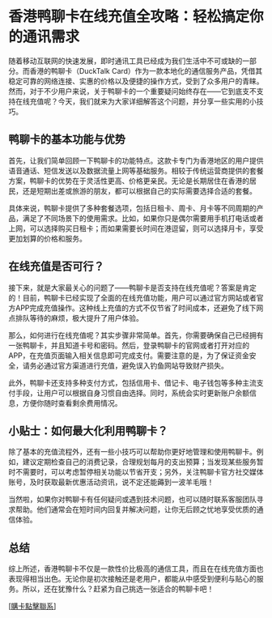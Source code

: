 # 香港鸭聊卡在线充值全攻略：轻松搞定你的通讯需求

随着移动互联网的快速发展，即时通讯工具已经成为我们生活中不可或缺的一部分。而香港的鸭聊卡（DuckTalk Card）作为一款本地化的通信服务产品，凭借其稳定可靠的网络连接、实惠的价格以及便捷的操作方式，受到了众多用户的青睐。然而，对于不少用户来说，关于鸭聊卡的一个重要疑问始终存在——它到底支不支持在线充值呢？今天，我们就来为大家详细解答这个问题，并分享一些实用的小技巧。

## 鸭聊卡的基本功能与优势

首先，让我们简单回顾一下鸭聊卡的功能特点。这款卡专门为香港地区的用户提供语音通话、短信发送以及数据流量上网等基础服务。相较于传统运营商提供的套餐方案，鸭聊卡的优势在于灵活性更高、价格更亲民。无论是长期居住在香港的居民，还是短期出差或旅游的朋友，都可以根据自己的实际需要选择合适的套餐。

具体来说，鸭聊卡提供了多种套餐选项，包括日租卡、周卡、月卡等不同周期的产品，满足了不同场景下的使用需求。比如，如果你只是偶尔需要用手机打电话或者上网，可以选择购买日租卡；而如果需要长时间在港逗留，则可以选择月卡，享受更加划算的价格和服务。

## 在线充值是否可行？

接下来，就是大家最关心的问题了——鸭聊卡是否支持在线充值呢？答案是肯定的！目前，鸭聊卡已经实现了全面的在线充值功能，用户可以通过官方网站或者官方APP完成充值操作。这种线上充值的方式不仅节省了时间成本，还避免了线下网点排队等待的麻烦，极大提升了用户体验。

那么，如何进行在线充值呢？其实步骤非常简单。首先，你需要确保自己已经拥有一张鸭聊卡，并且知道卡号和密码。然后，登录鸭聊卡的官网或者打开对应的APP，在充值页面输入相关信息即可完成支付。需要注意的是，为了保证资金安全，请务必通过官方渠道进行充值，避免误入钓鱼网站导致财产损失。

此外，鸭聊卡还支持多种支付方式，包括信用卡、借记卡、电子钱包等多种主流支付手段，让用户可以根据自身习惯自由选择。同时，系统会实时更新账户余额信息，方便你随时查看剩余费用情况。

## 小贴士：如何最大化利用鸭聊卡？

除了基本的充值流程外，还有一些小技巧可以帮助你更好地管理和使用鸭聊卡。例如，建议定期检查自己的消费记录，合理规划每月的支出预算；当发现某些服务暂时不需要时，可以考虑暂停相关功能以节省开支；另外，关注鸭聊卡官方社交媒体账号，及时获取最新优惠活动资讯，说不定还能薅到一波羊毛哦！

当然啦，如果你对鸭聊卡有任何疑问或遇到技术问题，也可以随时联系客服团队寻求帮助。他们通常会在短时间内回复并解决问题，让你无后顾之忧地享受优质的通信体验。

## 总结

综上所述，香港鸭聊卡不仅是一款性价比极高的通信工具，而且在在线充值方面也表现得相当出色。无论你是初次接触还是老用户，都能从中感受到便利与贴心的服务。所以，还在犹豫什么？赶紧为自己挑选一张适合的鸭聊卡吧！

[[購卡點擊聯系](https://t.me/s/SXDXQF)]